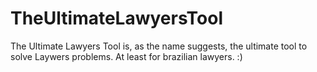 TheUltimateLawyersTool
======================

The Ultimate Lawyers Tool is, as the name suggests, the ultimate tool to solve Laywers problems. 
At least for brazilian lawyers. :)
